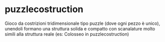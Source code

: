 # puzzlecostruction
Gioco da costrizioni tridimensionale tipo puzzle (dove ogni pezzo è unico), unendoli formano una struttura solida e compatto con scanalature molto simili alla struttura reale (es: Colosseo in puzzlecostruction)
